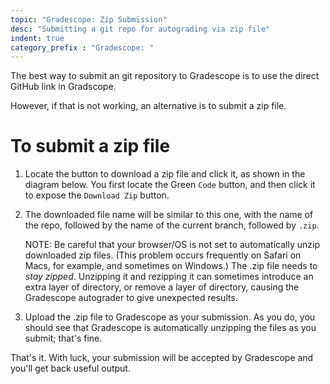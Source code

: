 ```yaml
---
topic: "Gradescope: Zip Submission"
desc: "Submitting a git repo for autograding via zip file"
indent: true
category_prefix	: "Gradescope: "
---
```


The best way to submit an git repository to Gradescope is to use the direct GitHub link in Gradscope.

However, if that is not working, an alternative is to submit a zip file.

# To submit a zip file

1. Locate the button to download a zip file and click it, as shown in the diagram below.  You first locate the Green `Code` button, and then click it to expose the
   `Download Zip` button.
   
2. The downloaded file name will be similar to this one, with the name of the repo, followed by the name of the current branch, followed by `.zip`.  

   NOTE: Be careful that your browser/OS is not set to automatically unzip downloaded zip files.  (This problem occurs frequently on Safari on Macs, for example, and sometimes on Windows.)   The .zip file needs to *stay zipped*.  Unzipping it and rezipping it can sometimes introduce an extra layer of directory, or remove a layer of directory, causing the Gradescope autograder to give unexpected results.
   
3. Upload the .zip file to Gradescope as your submission.  As you do, you should see that Gradescope is automatically unzipping the files as you submit; that's fine.

That's it.  With luck, your submission will be accepted by Gradescope and you'll get back useful output.
